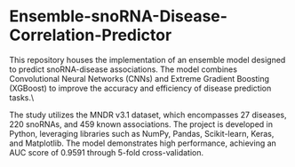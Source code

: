 # Ensemble-snoRNA-Disease-Correlation-Predictor
This repository houses the implementation of an ensemble model designed to predict snoRNA-disease associations. The model combines Convolutional Neural Networks (CNNs) and Extreme Gradient Boosting (XGBoost) to improve the accuracy and efficiency of disease prediction tasks.\

The study utilizes the MNDR v3.1 dataset, which encompasses 27 diseases, 220 snoRNAs, and 459 known associations. The project is developed in Python, leveraging libraries such as NumPy, Pandas, Scikit-learn, Keras, and Matplotlib. The model demonstrates high performance, achieving an AUC score of 0.9591 through 5-fold cross-validation.
